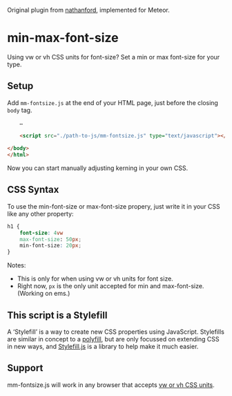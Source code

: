 Original plugin from [nathanford](https://github.com/nathanford/min-max-font-size), implemented for Meteor.

min-max-font-size
=================

Using vw or vh CSS units for font-size? Set a min or max font-size for your type.

## Setup

Add `mm-fontsize.js` at the end of your HTML page, just before the closing `body` tag.

```HTML
	…
	
	<script src="./path-to-js/mm-fontsize.js" type="text/javascript"></script>
		
</body>
</html>
```

Now you can start manually adjusting kerning in your own CSS.

## CSS Syntax

To use the min-font-size or max-font-size propery, just write it in your CSS like any other property:

```CSS
h1 {
	font-size: 4vw
	max-font-size: 50px;
	min-font-size: 20px;
} 
```

Notes: 
* This is only for when using vw or vh units for font size.
* Right now, `px` is the only unit accepted for min and max-font-size. (Working on ems.)

## This script is a Stylefill

A ‘Stylefill’ is a way to create new CSS properties using JavaScript. Stylefills are similar in concept to a [polyfill](http://remysharp.com/2010/10/08/what-is-a-polyfill/), but are only focussed on extending CSS in new ways, and [Stylefill.js](https://github.com/nathanford/stylefill/) is a library to help make it much easier.

## Support

mm-fontsize.js will work in any browser that accepts [vw or vh CSS units](http://caniuse.com/#search=viewport%20units).